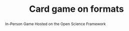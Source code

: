 ---
abstract: "In-Person Game \n    Hosted on the Open Science Framework"
creators:
- Emilie Fortin
date: null
document_url: null
grand_parent: iPRES
institutions: []
keywords: []
landing_page_url: https://osf.io/tb97r/
language: eng
layout: publication
license: CC-BY 4.0 International
notes_url: null
parent: iPRES 2022
publication_type: game
size: null
slides_url: null
source_name: iPRES:osf:tb97r
stream_url: null
title: Card game on formats
year: 2022
---